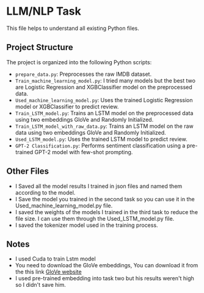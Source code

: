 # LLM/NLP Task

This file helps to understand all existing Python files.

## Project Structure

The project is organized into the following Python scripts:

-   `prepare_data.py`: Preprocesses the raw IMDB dataset.
-   `Train_machine_learning_model.py`: I tried many models but the best two are Logistic Regression and XGBClassifier model on the preprocessed data.
-   `Used_machine_learning_model.py`: Uses the trained Logistic Regression model or XGBClassifier to predict review.
-   `Train_LSTM_model.py`: Trains an LSTM model on the preprocessed data using two embeddings GloVe and Randomly Initialized.
-   `Train_LSTM_model_with_raw_data.py`: Trains an LSTM model on the raw data using two embeddings GloVe and Randomly Initialized.
-   `Used_LSTM_model.py`: Uses the trained LSTM model to predict review.
-   `GPT-2 Classification.py`:  Performs sentiment classification using a pre-trained GPT-2 model with few-shot prompting.

## Other Files
- I Saved all the model results I trained in json files and named them according to the model.
- I Save the model you trained in the second task so you can use it in the Used_machine_learning_model.py file.
- I saved the weights of the models I trained in the third task to reduce the file size. I can use them through the Used_LSTM_model.py file.
- I saved the tokenizer model used in the training process.

## Notes
- I used Cuda to train Lstm model 
- You need to download the GloVe embeddings, You can download it from the this link [GloVe website](https://nlp.stanford.edu/data/glove.6B.zip)
- I used pre-trained embedding into task two but his results weren't high so I didn't save him.
